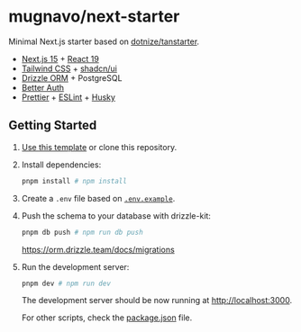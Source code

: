 # mugnavo/next-starter

Minimal Next.js starter based on [dotnize/tanstarter](https://github.com/dotnize/tanstarter).

- [Next.js 15](https://nextjs.org/) + [React 19](https://react.dev/)
- [Tailwind CSS](https://tailwindcss.com/) + [shadcn/ui](https://ui.shadcn.com/)
- [Drizzle ORM](https://orm.drizzle.team/) + PostgreSQL
- [Better Auth](https://www.better-auth.com/)
- [Prettier](https://prettier.io/) + [ESLint](https://eslint.org/) + [Husky](https://typicode.github.io/husky/)

## Getting Started

1. [Use this template](https://github.com/new?template_name=next-starter&template_owner=mugnavo) or clone this repository.

2. Install dependencies:

   ```bash
   pnpm install # npm install
   ```

3. Create a `.env` file based on [`.env.example`](./.env.example).

4. Push the schema to your database with drizzle-kit:

   ```bash
   pnpm db push # npm run db push
   ```

   https://orm.drizzle.team/docs/migrations

5. Run the development server:

   ```bash
   pnpm dev # npm run dev
   ```

   The development server should be now running at [http://localhost:3000](http://localhost:3000).

   For other scripts, check the [package.json](./package.json#L5) file.
